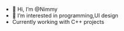 - 👋 Hi, I’m @Nimmy
- 👀 I’m interested in programming,UI design
-    Currently working with C++ projects

<!---
Nimmy711/Nimmy711 is a ✨ special ✨ repository because its `README.md` (this file) appears on your GitHub profile.
You can click the Preview link to take a look at your changes.
--->
